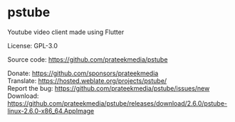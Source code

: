 # pstube

Youtube video client made using Flutter

License: GPL-3.0

Source code: https://github.com/prateekmedia/pstube

Donate: https://github.com/sponsors/prateekmedia  
Translate: https://hosted.weblate.org/projects/pstube/  
Report the bug: https://github.com/prateekmedia/pstube/issues/new  
Download: https://github.com/prateekmedia/pstube/releases/download/2.6.0/pstube-linux-2.6.0-x86_64.AppImage
